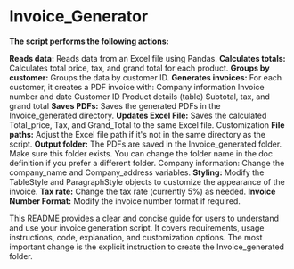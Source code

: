 # Invoice_Generator
**The script performs the following actions:**

**Reads data:** Reads data from an Excel file using Pandas.
**Calculates totals:** Calculates total price, tax, and grand total for each product.
**Groups by customer:** Groups the data by customer ID.
**Generates invoices:** For each customer, it creates a PDF invoice with:
Company information
Invoice number and date
Customer ID
Product details (table)
Subtotal, tax, and grand total
**Saves PDFs:** Saves the generated PDFs in the Invoice_generated directory.
**Updates Excel File:** Saves the calculated Total_price, Tax, and Grand_Total to the same Excel file.
Customization
**File paths:** Adjust the Excel file path if it's not in the same directory as the script.
**Output folder:** The PDFs are saved in the Invoice_generated folder. Make sure this folder exists. You can change the folder name in the doc definition if you prefer a different folder.
Company information: Change the company_name and Company_address variables.
**Styling:** Modify the TableStyle and ParagraphStyle objects to customize the appearance of the invoice.
**Tax rate:** Change the tax rate (currently 5%) as needed.
**Invoice Number Format:** Modify the invoice number format if required.

This README provides a clear and concise guide for users to understand and use your invoice generation script. It covers requirements, usage instructions, code, explanation, and customization options.  The most important change is the explicit instruction to create the Invoice_generated folder.

